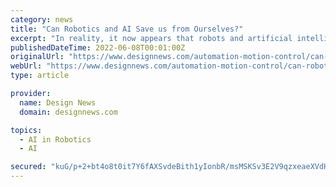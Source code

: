 ```yaml
---
category: news
title: "Can Robotics and AI Save us from Ourselves?"
excerpt: "In reality, it now appears that robots and artificial intelligence (AI) may help be one of the saviors ... As this technology grows, we could start seeing it used on a larger scale to provide for people who’re stuck in their homes.”"
publishedDateTime: 2022-06-08T00:01:00Z
originalUrl: "https://www.designnews.com/automation-motion-control/can-robotics-and-ai-save-us-ourselves"
webUrl: "https://www.designnews.com/automation-motion-control/can-robotics-and-ai-save-us-ourselves"
type: article

provider:
  name: Design News
  domain: designnews.com

topics:
  - AI in Robotics
  - AI

secured: "kuG/p+2+bt4o8t0it7Y6fAXSvdeBith1yIonbR/msMSKSv3E2V9qzxeaeXVdH0r2oBXnY6Aq1e6f/Q1r7xc0/D90YldtoD+aheH2sl+RrRpjhFJebOlEA9ZUbsQgxRC/mF2Vj3a5CjcN7Hy4hMMjUb03FsDwn/upNck/a280FitqJZyX0+qyCmyaKLS//nlNxrdGu5vhxMMvckO/qVLWU8rKJJtACegYDG9YsdlN7UqtgN5dDw6Kr1Vg+B+28tcu5ehidKsHPD3cMtdHMZsLc/5U9xXv3fgS93vlAmVxPPR4f1dPgdRTId6CiR73winZpsK4UmQywcAhyG1sxM20T2bKi31adVQgb+kezfUQauQ=;/fkuns4hs7a0rflq+QpMGg=="
---
```


